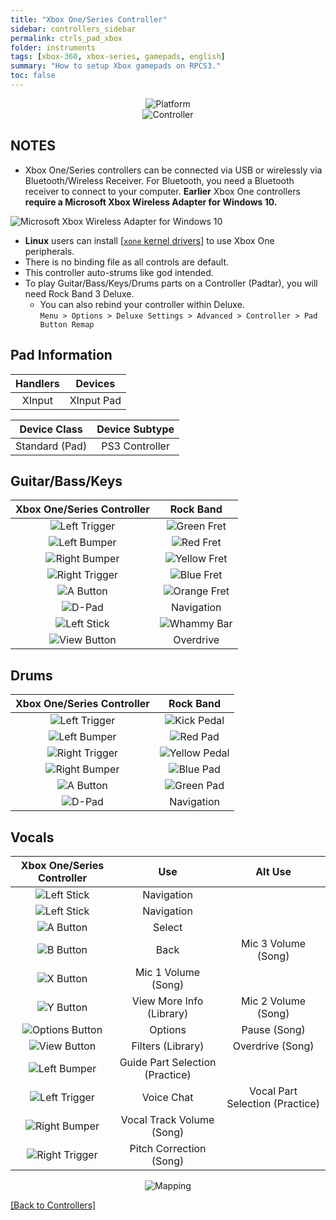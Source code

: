 ```yaml
---
title: "Xbox One/Series Controller"
sidebar: controllers_sidebar
permalink: ctrls_pad_xbox
folder: instruments
tags: [xbox-360, xbox-series, gamepads, english]
summary: "How to setup Xbox gamepads on RPCS3."
toc: false
---
```


<div align="center"> <img src="https://carlmylo.github.io/rb3-pc/images/instruments/plat/xbx.png" alt="Platform" title="Platform"></div>

<div align="center"> <img src="https://carlmylo.github.io/rb3-pc/images/instruments/cont/xbxcontroller.png" alt="Controller" title="Controller"></div>

## NOTES

* Xbox One/Series controllers can be connected via USB or wirelessly via Bluetooth/Wireless Receiver. For Bluetooth, you need a Bluetooth receiver to connect to your computer. **Earlier** Xbox One controllers **require a Microsoft Xbox Wireless Adapter for Windows 10.**

![Microsoft Xbox Wireless Adapter for Windows 10](https://carlmylo.github.io/rb3-pc/images/btns/ctrls/xbox/receiver.png "Microsoft Xbox Wireless Adapter for Windows 10")

* **Linux** users can install [[`xone` kernel drivers]](https://github.com/dlundqvist/xone) to use Xbox One peripherals.
* There is no binding file as all controls are default.
* This controller auto-strums like god intended.
* To play Guitar/Bass/Keys/Drums parts on a Controller (Padtar), you will need Rock Band 3 Deluxe.
	- You can also rebind your controller within Deluxe.  
	`Menu > Options > Deluxe Settings > Advanced > Controller > Pad Button Remap`

## Pad Information

| Handlers | Devices |
|:------------------:|:---------------------:|
| XInput | XInput Pad |

| Device Class | Device Subtype |
|:------------------:|:---------------------:|
| Standard (Pad) | PS3 Controller |

## Guitar/Bass/Keys

| **Xbox One/Series Controller**          | **Rock Band** |
|:------------------:|:---------------------:|
| ![Left Trigger](https://carlmylo.github.io/rb3-pc/images/btns/ctrls/xbox/lt.png "Left Trigger") | ![Green Fret](https://carlmylo.github.io/rb3-pc/images/btns/gtrs/gf.png "Green Fret") |
| ![Left Bumper](https://carlmylo.github.io/rb3-pc/images/btns/ctrls/xbox/lb.png "Left Bumper") | ![Red Fret](https://carlmylo.github.io/rb3-pc/images/btns/gtrs/rf.png "Red Fret") |
| ![Right Bumper](https://carlmylo.github.io/rb3-pc/images/btns/ctrls/xbox/rb.png "Right Bumper") | ![Yellow Fret](https://carlmylo.github.io/rb3-pc/images/btns/gtrs/yf.png "Yellow Fret") |
| ![Right Trigger](https://carlmylo.github.io/rb3-pc/images/btns/ctrls/xbox/rt.png "Right Trigger") | ![Blue Fret](https://carlmylo.github.io/rb3-pc/images/btns/gtrs/bf.png "Blue Fret") |
| ![A Button](https://carlmylo.github.io/rb3-pc/images/btns/ctrls/xbox/a.png "A Button") | ![Orange Fret](https://carlmylo.github.io/rb3-pc/images/btns/gtrs/of.png "Orange Fret") |
| ![D-Pad](https://carlmylo.github.io/rb3-pc/images/btns/ctrls/xbox/dp.png "D-Pad") | Navigation |
| ![Left Stick](https://carlmylo.github.io/rb3-pc/images/btns/ctrls/xbox/ls.png "Left Stick") | ![Whammy Bar](https://carlmylo.github.io/rb3-pc/images/btns/gtrs/wb.png "Whammy Bar") |
| ![View Button](https://carlmylo.github.io/rb3-pc/images/btns/ctrls/xbox/viw.png "View Button") | Overdrive |

## Drums

| **Xbox One/Series Controller**          | **Rock Band** |
|:------------------:|:---------------------:|
| ![Left Trigger](https://carlmylo.github.io/rb3-pc/images/btns/ctrls/xbox/lt.png "Left Trigger") | ![Kick Pedal](https://carlmylo.github.io/rb3-pc/images/btns/drms/rb/kp.png "Kick Pedal") |
| ![Left Bumper](https://carlmylo.github.io/rb3-pc/images/btns/ctrls/xbox/lb.png "Left Bumper") | ![Red Pad](https://carlmylo.github.io/rb3-pc/images/btns/drms/rb/rp.png "Red Pad") |
| ![Right Trigger](https://carlmylo.github.io/rb3-pc/images/btns/ctrls/xbox/rt.png "Right Trigger") | ![Yellow Pedal](https://carlmylo.github.io/rb3-pc/images/btns/drms/rb/yp.png "Kick Pedal") |
| ![Right Bumper](https://carlmylo.github.io/rb3-pc/images/btns/ctrls/xbox/rb.png "Right Bumper") | ![Blue Pad](https://carlmylo.github.io/rb3-pc/images/btns/drms/rb/bp.png "Blue Pad") |
| ![A Button](https://carlmylo.github.io/rb3-pc/images/btns/ctrls/xbox/a.png "A Button") | ![Green Pad](https://carlmylo.github.io/rb3-pc/images/btns/drms/rb/gp.png "Green Pad") |
| ![D-Pad](https://carlmylo.github.io/rb3-pc/images/btns/ctrls/xbox/dp.png "D-Pad") | Navigation |

## Vocals

| **Xbox One/Series Controller** | **Use**                         | **Alt Use**         |
|:---------------------:|:-------------------------------:|:-------------------:|
| ![Left Stick](https://carlmylo.github.io/rb3-pc/images/btns/ctrls/xbox/ls.png "Left Stick") | Navigation |
| ![Left Stick](https://carlmylo.github.io/rb3-pc/images/btns/ctrls/xbox/dp.png "D-Pad") | Navigation |
| ![A Button](https://carlmylo.github.io/rb3-pc/images/btns/ctrls/xbox/a.png "A Button") | Select                          |
| ![B Button](https://carlmylo.github.io/rb3-pc/images/btns/ctrls/xbox/b.png "B Button") | Back                            | Mic 3 Volume (Song) |
| ![X Button](https://carlmylo.github.io/rb3-pc/images/btns/ctrls/xbox/x.png "X Button") | Mic 1 Volume (Song) |
| ![Y Button](https://carlmylo.github.io/rb3-pc/images/btns/ctrls/xbox/y.png "Y Button") | View More Info (Library)        | Mic 2 Volume (Song) |
| ![Options Button](https://carlmylo.github.io/rb3-pc/images/btns/ctrls/xbox/opt.png "Options Button") | Options                         | Pause (Song)        |
| ![View Button](https://carlmylo.github.io/rb3-pc/images/btns/ctrls/xbox/viw.png "View Button") | Filters (Library)               | Overdrive (Song)    |
| ![Left Bumper](https://carlmylo.github.io/rb3-pc/images/btns/ctrls/xbox/lb.png "Left Bumper") | Guide Part Selection (Practice) |
| ![Left Trigger](https://carlmylo.github.io/rb3-pc/images/btns/ctrls/xbox/lt.png "Left Trigger") | Voice Chat | Vocal Part Selection (Practice) |
| ![Right Bumper](https://carlmylo.github.io/rb3-pc/images/btns/ctrls/xbox/rb.png "Right Bumper") | Vocal Track Volume (Song)       |
| ![Right Trigger](https://carlmylo.github.io/rb3-pc/images/btns/ctrls/xbox/rt.png "Right Trigger") | Pitch Correction (Song)         |

<div align="center"> <img src="https://carlmylo.github.io/rb3-pc/images/instruments/maps/padxboxmapping.png" alt="Mapping" title="Mapping"></div>

[[Back to Controllers]](https://carlmylo.github.io/rb3-pc/ctrls#instrument-list)
